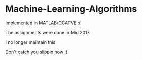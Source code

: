 # Machine-Learning-Algorithms
Implemented in MATLAB/OCATVE :( 

The assignments were done in Mid 2017.

I no longer maintain this.



Don't catch you slippin now ;)
